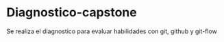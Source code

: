 # Diagnostico-capstone
Se realiza el diagnostico para evaluar habilidades con git, github y git-flow

